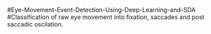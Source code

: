 #Eye-Movement-Event-Detection-Using-Deep-Learning-and-SDA
#Classification of raw eye movement into fixation, saccades and post saccadic oscilation.
